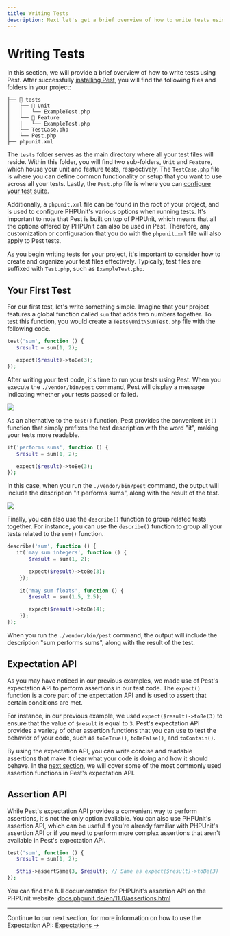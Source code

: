 ```yaml
---
title: Writing Tests
description: Next let's get a brief overview of how to write tests using Pest. After successfully installing Pest, you will find the following files and folders in your project:
---
```


# Writing Tests

In this section, we will provide a brief overview of how to write tests using Pest. After successfully [installing Pest](/docs/installation), you will find the following files and folders in your project:

```plain
├── 📂 tests
│   ├── 📂 Unit
│   │   └── ExampleTest.php
│   └── 📂 Feature
│   │   └── ExampleTest.php
│   └── TestCase.php
│   └── Pest.php
├── phpunit.xml
```

The `tests` folder serves as the main directory where all your test files will reside. Within this folder, you will find two sub-folders, `Unit` and `Feature`, which house your unit and feature tests, respectively. The `TestCase.php` file is where you can define common functionality or setup that you want to use across all your tests. Lastly, the `Pest.php` file is where you can [configure your test suite](/docs/configuring-tests).

Additionally, a `phpunit.xml` file can be found in the root of your project, and is used to configure PHPUnit's various options when running tests. It's important to note that Pest is built on top of PHPUnit, which means that all the options offered by PHPUnit can also be used in Pest. Therefore, any customization or configuration that you do with the `phpunit.xml` file will also apply to Pest tests.

As you begin writing tests for your project, it's important to consider how to create and organize your test files effectively. Typically, test files are suffixed with `Test.php`, such as `ExampleTest.php`.

## Your First Test

For our first test, let's write something simple. Imagine that your project features a global function called `sum` that adds two numbers together. To test this function, you would create a `Tests\Unit\SumTest.php` file with the following code.

```php
test('sum', function () {
   $result = sum(1, 2);

   expect($result)->toBe(3);
});
```

After writing your test code, it's time to run your tests using Pest. When you execute the `./vendor/bin/pest` command, Pest will display a message indicating whether your tests passed or failed.

<div class="code-snippet">
    <img src="/assets/img/sum.webp?1" style="--lines: 5" />
</div>

As an alternative to the `test()` function, Pest provides the convenient `it()` function that simply prefixes the test description with the word "it", making your tests more readable.

```php
it('performs sums', function () {
   $result = sum(1, 2);

   expect($result)->toBe(3);
});
```

In this case, when you run the `./vendor/bin/pest` command, the output will include the description "it performs sums", along with the result of the test.

<div class="code-snippet">
    <img src="/assets/img/itsum.webp?1" style="--lines: 5" />
</div>

Finally, you can also use the `describe()` function to group related tests together. For instance, you can use the `describe()` function to group all your tests related to the `sum()` function.

```php
describe('sum', function () {
   it('may sum integers', function () {
       $result = sum(1, 2);

       expect($result)->toBe(3);
    });
   
    it('may sum floats', function () {
       $result = sum(1.5, 2.5);

       expect($result)->toBe(4);
    });
});
```

When you run the `./vendor/bin/pest` command, the output will include the description "sum performs sums", along with the result of the test.

## Expectation API

As you may have noticed in our previous examples, we made use of Pest's expectation API to perform assertions in our test code. The `expect()` function is a core part of the expectation API and is used to assert that certain conditions are met.

For instance, in our previous example, we used `expect($result)->toBe(3)` to ensure that the value of `$result` is equal to `3`. Pest's expectation API provides a variety of other assertion functions that you can use to test the behavior of your code, such as `toBeTrue()`, `toBeFalse()`, and `toContain()`.

By using the expectation API, you can write concise and readable assertions that make it clear what your code is doing and how it should behave. In the [next section](/docs/expectations), we will cover some of the most commonly used assertion functions in Pest's expectation API.

## Assertion API

While Pest's expectation API provides a convenient way to perform assertions, it's not the only option available. You can also use PHPUnit's assertion API, which can be useful if you're already familiar with PHPUnit's assertion API or if you need to perform more complex assertions that aren't available in Pest's expectation API.

```php
test('sum', function () {
   $result = sum(1, 2);

   $this->assertSame(3, $result); // Same as expect($result)->toBe(3)
});
```

You can find the full documentation for PHPUnit's assertion API on the PHPUnit website: [docs.phpunit.de/en/11.0/assertions.html](https://docs.phpunit.de/en/11.0/assertions.html)

---

Continue to our next section, for more information on how to use the Expectation API: [Expectations →](/docs/expectations)
